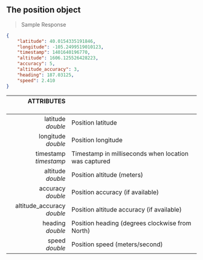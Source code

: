 ## The position object
> Sample Response

```json
{
    "latitude": 40.0154335191846,
    "longitude": -105.2499519010123,
    "timestamp": 1401640196770,
    "altitude": 1606.125526428223,
    "accuracy": 5,
    "altitude_accuracy": 3,
    "heading": 187.03125,
    "speed": 2.410
}
```

ATTRIBUTES &nbsp;&nbsp;&nbsp;&nbsp;&nbsp;&nbsp;&nbsp;&nbsp;&nbsp;&nbsp;&nbsp;&nbsp;||
---------:| -----------
latitude <br>*double*  | Position latitude
longitude <br>*double*  | Position longitude
timestamp <br>*timestamp*  | Timestamp in milliseconds when location was captured
altitude <br>*double*  | Position altitude (meters)
accuracy <br>*double*  | Position accuracy (if available)
altitude_accuracy <br>*double*  | Position altitude accuracy (if available)
heading <br>*double*  | Position heading (degrees clockwise from North)
speed <br>*double*  | Position speed (meters/second)
